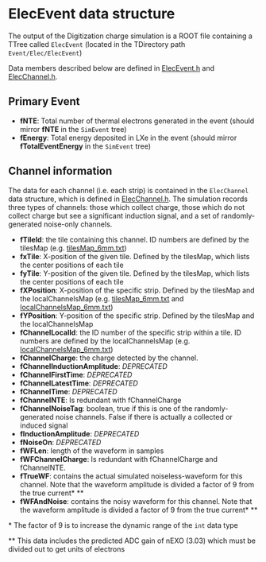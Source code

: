# ElecEvent data structure

The output of the Digitization charge simulation is a ROOT file containing a TTree called `ElecEvent` 
(located in the TDirectory path `Event/Elec/ElecEvent`)

Data members described below are defined in [ElecEvent.h](../DataModel/ElecEvent/Event/ElecEvent.h) and 
[ElecChannel.h](../DataModel/ElecEvent/Event/ElecChannel.h).

Primary Event
------
* **fNTE**:  Total number of thermal electrons generated in the event (should mirror **fNTE** in the `SimEvent` tree)
* **fEnergy**: Total energy deposited in LXe in the event (should mirror **fTotalEventEnergy** in the `SimEvent` tree)

Channel information
------
The data for each channel (i.e. each strip) is contained in the `ElecChannel` data structure,
which is defined in [ElecChannel.h](../DataModel/ElecEvent/Event/ElecChannel.h). The simulation
records three types of channels: those which collect charge, those which do not collect charge
but see a significant induction signal, and a set of randomly-generated noise-only channels.

* **fTileId**: the tile containing this channel. ID numbers are defined by the tilesMap (e.g. [tilesMap_6mm.txt](../data/tilesMap_6mm.txt))
* **fxTile**: X-position of the given tile. Defined by the tilesMap, which lists the center positions of each tile
* **fyTile**: Y-position of the given tile. Defined by the tilesMap, which lists the center positions of each tile
* **fXPosition**: X-position of the specific strip. Defined by the tilesMap and the localChannelsMap (e.g. [tilesMap_6mm.txt](../data/tilesMap_6mm.txt) and [localChannelsMap_6mm.txt](../data/localChannelsMap_6mm.txt))
* **fYPosition**: Y-position of the specific strip. Defined by the tilesMap and the localChannelsMap
* **fChannelLocalId**: the ID number of the specific strip within a tile. ID numbers are defined by the localChannelsMap (e.g. [localChannelsMap_6mm.txt](../data/localChannelsMap_6mm.txt))
* **fChannelCharge**: the charge detected by the channel.
* **fChannelInductionAmplitude**: *DEPRECATED*
* **fChannelFirstTime**: *DEPRECATED*
* **fChannelLatestTime**: *DEPRECATED*
* **fChannelTime**: *DEPRECATED*
* **fChannelNTE**: Is redundant with fChannelCharge
* **fChannelNoiseTag**: boolean, true if this is one of the randomly-generated noise channels. False if there is actually a collected or induced signal
* **fInductionAmplitude**: *DEPRECATED*
* **fNoiseOn**: *DEPRECATED*
* **fWFLen**: length of the waveform in samples
* **fWFChannelCharge**: Is redundant with fChannelCharge and fChannelNTE.
* **fTrueWF**: contains the actual simulated noiseless-waveform for this channel. Note that the waveform amplitude is divided a factor of 9 from the true current* **
* **fWFAndNoise**: contains the noisy waveform for this channel. Note that the waveform amplitude is divided a factor of 9 from the true current* **


\* The factor of 9 is to increase the dynamic range of the `int` data type

\** This data includes the predicted ADC gain of nEXO (3.03) which must be divided out to get units of electrons




